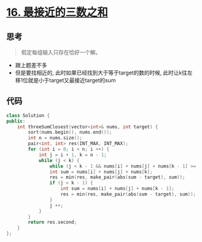 # [16. 最接近的三数之和](https://leetcode.cn/problems/3sum-closest/description/)

## 思考

>假定每组输入只存在恰好一个解。

- 跟上题差不多
- 但是要找相近的, 此时如果已经找到大于等于target的数的时候, 此时让k往左移1位就是小于target又最接近target的sum

## 代码

```c++
class Solution {
public:
    int threeSumClosest(vector<int>& nums, int target) {
        sort(nums.begin(), nums.end());
        int n = nums.size();
        pair<int, int> res(INT_MAX, INT_MAX);
        for (int i = 0; i < n; i ++) {
            int j = i + 1, k = n - 1;
            while (j < k) {
                while (j < k - 1 && nums[i] + nums[j] + nums[k - 1] >= target) k --;
                int sum = nums[i] + nums[j] + nums[k];
                res = min(res, make_pair(abs(sum - target), sum));
                if (j < k - 1) {
                    int sum = nums[i] + nums[j] + nums[k - 1];
                    res = min(res, make_pair(abs(sum - target), sum));
                }
                j ++;
            }
        }
        return res.second;
    }
};
```
